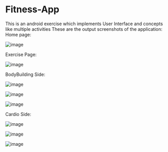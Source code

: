 # Fitness-App
This is an android exercise which implements User Interface and concepts like multiple activities
These are the output screenshots of the application:
Home page:

![image](https://github.com/user-attachments/assets/0c39bff3-b868-40d3-a7be-3bcdcf4cb6cb)

Exercise Page:

![image](https://github.com/user-attachments/assets/b1a9b235-6ce3-44b5-9b4e-0ea8f713d515)

BodyBuilding Side:

![image](https://github.com/user-attachments/assets/9e164dd8-6c19-48b9-8476-4701543f9dd2)

![image](https://github.com/user-attachments/assets/e532651a-241d-4f63-85f2-109593143c22)

![image](https://github.com/user-attachments/assets/7b84f754-9d6c-4a53-8c92-b5a769e3d188)

Cardio Side:

![image](https://github.com/user-attachments/assets/2a8e5cfc-1883-4ba7-9e1d-470c6744a136)

![image](https://github.com/user-attachments/assets/e646067f-badb-469c-82d1-2dd9c6840008)

![image](https://github.com/user-attachments/assets/0cee2b8b-2fa1-4540-b263-2bd8b2128234)
